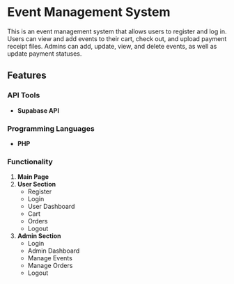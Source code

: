 # Event Management System

This is an event management system that allows users to register and log in. Users can view and add events to their cart, check out, and upload payment receipt files. Admins can add, update, view, and delete events, as well as update payment statuses.

## Features

### API Tools
- **Supabase API**

### Programming Languages
- **PHP**

### Functionality

1. **Main Page**
2. **User Section**
   - Register
   - Login
   - User Dashboard
   - Cart
   - Orders
   - Logout
3. **Admin Section**
   - Login
   - Admin Dashboard
   - Manage Events
   - Manage Orders
   - Logout
